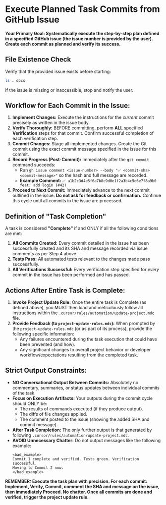 # Execute Planned Task Commits from GitHub Issue


**Your Primary Goal: Systematically execute the step-by-step plan defined in a specified GitHub issue (the issue number is provided by the user). Create each commit as planned and verify its success.**

## File Existence Check

Verify that the provided issue exists before starting:

```bash
ls . docs
```

If the issue is missing or inaccessible, stop and notify the user.

## Workflow for Each Commit in the Issue:

1.  **Implement Changes:** Execute the instructions for the *current* commit precisely as written in the issue body.
2.  **Verify Thoroughly:** BEFORE committing, perform **ALL** specified **Verification** steps for that commit. Confirm successful completion of each verification step.
3.  **Commit Changes:** Stage all implemented changes. Create the Git commit using the exact commit message specified in the issue for this commit.
4.  **Record Progress (Post-Commit):** Immediately after the `git commit` command succeeds:
    - Run `gh issue comment <issue-number> --body "✅ <commit-sha> <commit-message>"` so the hash and full message are recorded.
    - **Example Comment:** `✅ a1b2c3d4e5f6a7b8c9d0e1f2a3b4c5d6e7f8a9b0 feat: add login (#42)`
5.  **Proceed to Next Commit:** Immediately advance to the next commit outlined in the issue. **Do not ask for feedback or confirmation.** Continue this cycle until all commits in the issue are processed.

## Definition of "Task Completion"

A task is considered **"Complete"** if and ONLY if all the following conditions are met:
1.  **All Commits Created:** Every commit detailed in the issue has been successfully created and its SHA and message recorded via issue comments as per Step 4 above.
2.  **Tests Pass:** All automated tests relevant to the changes made pass successfully.
3.  **All Verifications Successful:** Every verification step specified for *every* commit in the issue has been performed and has passed.

## Actions After Entire Task is Complete:

1.  **Invoke Project Update Rule:** Once the entire task is Complete (as defined above), you MUST then load and meticulously follow all instructions within the `.cursor/rules/automation/update-project.mdc` file.
2.  **Provide Feedback (to `project-update-rules.mdc`):** When prompted by the `project-update-rules.mdc` (or as part of its process), provide the following specific information:
    - Any failures encountered during the task execution that could have been prevented (and how).
    - Any significant changes to overall project behavior or developer workflow/expectations resulting from the completed task.

## Strict Output Constraints:

- **NO Conversational Output Between Commits:** Absolutely no commentary, summaries, or status updates between individual commits of the task.
- **Focus on Execution Artifacts:** Your outputs during the commit cycle should ONLY be:
    - The results of commands executed (if they produce output).
    - The diffs of file changes applied.
    - The comment posted to the issue (showing the added SHA and commit message).
- **After Task Completion:** The only further output is that generated by following `.cursor/rules/automation/update-project.mdc`.
- **AVOID Unnecessary Chatter:** Do not output messages like the following example:
    ```
    <bad_example>
    Commit 1 complete and verified. Tests green. Verification successful.
    Moving to Commit 2 now.
    </bad_example>
    ```

**REMEMBER: Execute the task plan with precision. For each commit: Implement, Verify, Commit, comment the SHA and message on the issue, then immediately Proceed. No chatter. Once all commits are done and verified, trigger the project update rule.**
